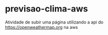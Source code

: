 # previsao-clima-aws
Atividade de subir uma página utilizando a api do https://openweathermap.org na aws
